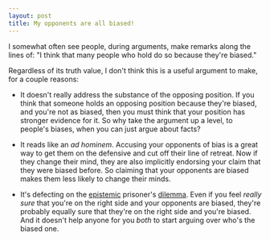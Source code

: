 ```yaml
---
layout: post
title: My opponents are all biased!
---
```


I somewhat often see people, during arguments, make remarks along the lines of: "I think that many people who hold <opposing position> do so because they're biased."

Regardless of its truth value, I don't think this is a useful argument to make, for a couple reasons:

- It doesn't really address the substance of the opposing position. If you think that someone holds an opposing position because they're biased, and you're not as biased, then you must think that your position has stronger evidence for it. So why take the argument up a level, to people's biases, when you can just argue about facts?

- It reads like an *ad hominem*. Accusing your opponents of bias is a great way to get them on the defensive and cut off their line of retreat. Now if they change their mind, they are also implicitly endorsing your claim that they were biased before. So claiming that your opponents are biased makes them less likely to change their minds.

- It's defecting on the [epistemic](http://lesswrong.com/lw/9z/the_epistemic_prisoners_dilemma/) prisoner's [dilemma](http://lesswrong.com/lw/bt/the_true_epistemic_prisoners_dilemma/). Even if you feel *really sure* that you're on the right side and your opponents are biased, they're probably equally sure that they're on the right side and you're biased. And it doesn't help anyone for you *both* to start arguing over who's the biased one.
